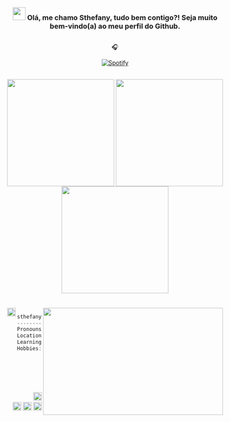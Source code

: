  
<div align="center">
  
### <img src="https://raw.githubusercontent.com/MartinHeinz/MartinHeinz/master/wave.gif" width="30px"> Olá, me chamo Sthefany, tudo bem contigo?! Seja muito bem-vindo(a) ao meu perfil do Github. 
  
 </div>
 
 ##

<div align="center">
  
  🎧
  
 [![Spotify](https://github-readme-remake.vercel.app/api/spotify)](https://open.spotify.com/playlist/37i9dQZF1DWWQRwui0ExPn)
<br/>
  
 </div>
 
##

<div align="center">

<img align="center" height="250" src="https://github.com/sthefanyematias/sthefanyematias/assets/117083316/36be7beb-4836-4b2d-b187-2a21922607b8"/>
<img align="center" height="250" src="https://github.com/sthefanyematias/sthefanyematias/assets/117083316/65d50b71-cf1f-4d4b-99c7-219c78750ad6"/>
<img align="center" height="250" src="https://github.com/sthefanyematias/sthefanyematias/assets/117083316/611a8f72-9abd-442d-b5b3-5cac70049837"/> 

</div>

</br>
</br>

<img align="left" src="https://github.com/sthefanyematias/sthefanyematias/assets/117083316/03f6a3ed-5d82-4962-9834-7aa9d57ed3d6" height="20" width="20" /> 

<img align="right" src="https://github.com/sthefanyematias/sthefanyematias/assets/117083316/03f6a3ed-5d82-4962-9834-7aa9d57ed3d6" height="250" width="420" /> 

```csharp
sthefanyematias@github
-------------------------
Pronouns: ela/ dela
Location: são Paulo, sp
Learning: javaScript, HTML5, CSS3
Hobbies: assistir filmes antigos, 
         ouvir músicas bregas, entre outros ;)
```
 
</br>
</br> 
</br> 
 
<p align="right">
  &nbsp; &nbsp; &nbsp; &nbsp; &nbsp;
 <img alt="#1" src="https://github.com/sthefanyematias/sthefanyematias/assets/117083316/6d8ffd0f-f745-4fe5-8fe1-c45ec5400123" height="20" />
 <img alt="#2" src="https://github.com/sthefanyematias/sthefanyematias/assets/117083316/735b1c0b-83b2-4521-a192-9b90f5b531b9" height="20" />
 <img alt="#3" src="https://github.com/sthefanyematias/sthefanyematias/assets/117083316/4f583085-b413-4267-9d22-d3a1ab9961ef" height="20" />
 <img alt="#4" src="https://github.com/sthefanyematias/sthefanyematias/assets/117083316/506372cf-5746-4bf2-9931-3fd4f77bdd2a" height="20" />
 </p>
 




